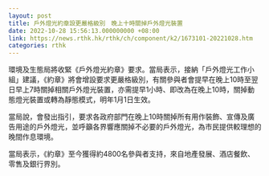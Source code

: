 ```yaml
---
layout: post
title: 戶外燈光約章設更嚴格級別　晚上十時關掉戶外燈光裝置
date: 2022-10-28 15:56:13.000000000 +08:00
link: https://news.rthk.hk/rthk/ch/component/k2/1673101-20221028.htm
categories: rthk
---
```


環境及生態局將收緊《戶外燈光約章》要求。當局表示，接納「戶外燈光工作小組」建議，《約章》將會增設要求更嚴格級別，有關參與者會提早在晚上10時至翌日早上7時關掉相關戶外燈光裝置，亦需提早1小時、即改為在晚上10時，關掉動態燈光裝置或轉為靜態模式，明年1月1日生效。

當局說，會發出指引，要求各政府部門在晚上10時關掉所有用作裝飾、宣傳及廣告用途的戶外燈光，並呼籲各界響應關掉不必要的戶外燈光，為市民提供較理想的晚間作息環境。

當局表示，《約章》至今獲得約4800名參與者支持，來自地產發展、酒店餐飲、零售及銀行界別。
